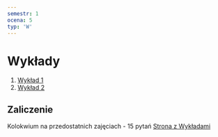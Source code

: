 ```yaml
---
semestr: 1
ocena: 5
typ: 'W'
---
```


# Wykłady
1. [Wykład 1](/Notatki/Semestr%201/Technologie%20informacyjne/Wyk%C5%82ady/Wyk%C5%82ad%201/Wyk%C5%82ad%201.md)
2. [Wykład 2](/Notatki/Semestr%201/Technologie%20informacyjne/Wyk%C5%82ady/Wyk%C5%82ad%202/Wyk%C5%82ad%202.md)

## Zaliczenie
Kolokwium na przedostatnich zajęciach - 15 pytań
[Strona z Wykładami](http://zsjpw.ict.pwr.wroc.pl/~mbazan/)